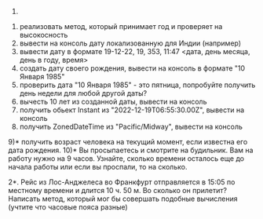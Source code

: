 1.
1) реализовать метод, который принимает год и проверяет на высокосность
2) вывести на консоль дату локализованную для Индии (например)
3) вывести дату в формате 19-12-22, 19, 353, 11:47 <дата, день месяца, день в году, время>
4) создать дату своего рождения, вывести на консоль в формате "10 Января 1985"
5) проверить дата "10 Января 1985" - это пятница, попробуйте получить день недели для любой другой даты?
6) вычесть 10 лет из созданной даты, вывести на консоль
7) получить обьект Instant из "2022-12-19T06:55:30.00Z", вывести на консоль
8) получить ZonedDateTime из "Pacific/Midway", вывести на консоль

9)* получить возраст человека на текущий момент, если известна его дата рождения.
10)* Вы просыпаетесь и смотрите на будильник. Вам на работу нужно на 9 часов. Узнайте, сколько времени
осталось еще до начала работы или если вы проспали, то на сколько.

2*. Рейс из Лос-Анджелеса во Франкфурт отправляется в 15:05 по местному времени и длится 10 ч. 50 м.
Во сколько он прилетит? Написать метод, который мог бы совершать подобные вычисления (учтите что
часовые пояса разные)